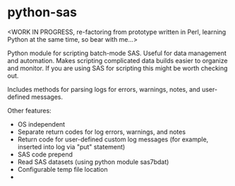 # python-sas

<WORK IN PROGRESS, re-factoring from prototype written in Perl, learning Python at the same time, so bear with me...>

Python module for scripting batch-mode SAS. Useful for data management and automation. Makes scripting complicated data builds easier to organize and monitor. If you are using SAS for scripting this might be worth checking out.

Includes methods for parsing logs for errors, warnings, notes, and user-defined messages.

Other features:

* OS independent
* Separate return codes for log errors, warnings, and notes
* Return code for user-defined custom log messages (for example, inserted into log via "put" statement)
* SAS code prepend
* Read SAS datasets (using python module sas7bdat) 
* Configurable temp file location
* 
